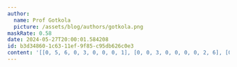 ```yaml
---
author:
  name: Prof Gotkola
  picture: /assets/blog/authors/gotkola.png
maskRate: 0.58
date: 2024-05-27T20:00:01.584208
id: b3d34860-1c63-11ef-9f85-c95db626c0e3
content: '[[0, 5, 6, 0, 3, 0, 0, 0, 1], [0, 0, 3, 0, 0, 0, 0, 2, 6], [0, 0, 0, 0, 0, 1, 0, 0, 3], [5, 0, 0, 0, 2, 0, 8, 0, 7], [0, 0, 2, 0, 1, 0, 0, 4, 0], [0, 3, 0, 8, 9, 0, 0, 6, 0], [9, 7, 0, 0, 4, 0, 0, 0, 8], [6, 0, 5, 3, 0, 8, 2, 1, 9], [0, 2, 8, 0, 5, 0, 0, 0, 4]]'
---
```


